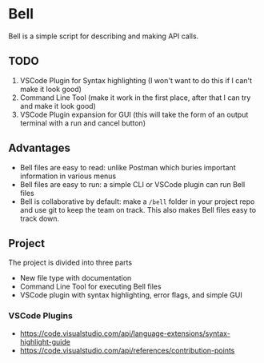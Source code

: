 
# Bell

Bell is a simple script for describing and making API calls. 

## TODO

1. VSCode Plugin for Syntax highlighting (I won't want to do this if I can't make it look good)
2. Command Line Tool (make it work in the first place, after that I can try and make it look good)
3. VSCode Plugin expansion for GUI (this will take the form of an output terminal with a run and cancel button)

## Advantages

- Bell files are easy to read: unlike Postman which buries important information in various menus
- Bell files are easy to run: a simple CLI or VSCode plugin can run Bell files
- Bell is collaborative by default: make a `/bell` folder in your project repo and use git to keep the team on track. This also makes Bell files easy to track down.

## Project

The project is divided into three parts

- New file type with documentation
- Command Line Tool for executing Bell files
- VSCode plugin with syntax highlighting, error flags, and simple GUI

### VSCode Plugins

- https://code.visualstudio.com/api/language-extensions/syntax-highlight-guide
- https://code.visualstudio.com/api/references/contribution-points